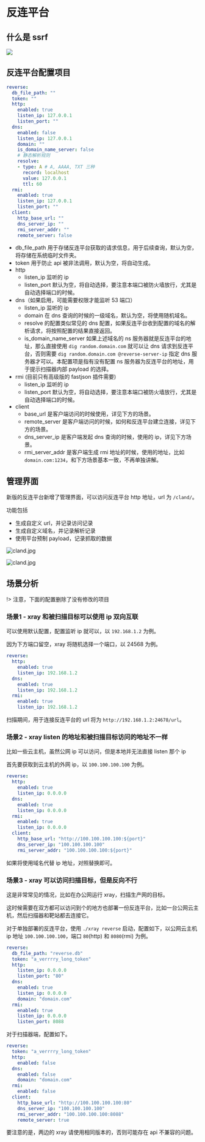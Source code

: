 # 反连平台

## 什么是 ssrf

![](../assets/configuration/reverse.jpg)

## 反连平台配置项目

```yaml
reverse:
  db_file_path: ""
  token: ""
  http:
    enabled: true
    listen_ip: 127.0.0.1
    listen_port: ""
  dns:
    enabled: false
    listen_ip: 127.0.0.1
    domain: ""
    is_domain_name_server: false
    # 静态解析规则
    resolve:
    - type: A # A, AAAA, TXT 三种
      record: localhost
      value: 127.0.0.1
      ttl: 60
  rmi:
    enabled: true
    listen_ip: 127.0.0.1
    listen_port: ""
  client:
    http_base_url: ""
    dns_server_ip: ""
    rmi_server_addr: ""
    remote_server: false
```
 - db_file_path 用于存储反连平台获取的请求信息，用于后续查询，默认为空，将存储在系统临时文件夹。
 - token 用于防止 api 被非法调用，默认为空，将自动生成。
 - http
   - listen_ip 监听的 ip
   - listen_port 默认为空，将自动选择，要注意本端口被防火墙放行，尤其是自动选择端口的时候。
 - dns（如果启用，可能需要权限才能监听 53 端口）
   - listen_ip 监听的 ip
   - domain 在 dns 查询的时候的一级域名，默认为空，将使用随机域名。
   - resolve 的配置类似常见的 dns 配置，如果反连平台收到配置的域名的解析请求，将按照配置的结果直接返回。
   - is_domain_name_server 如果上述域名的 ns 服务器就是反连平台的地址，那么直接使用 `dig random.domain.com` 就可以让 dns 请求到反连平台，否则需要 `dig random.domain.com @reverse-server-ip` 指定 dns 服务器才可以。本配置项是指有没有配置 ns 服务器为反连平台的地址，用于提示扫描器内部 payload 的选择。
 - rmi (目前只有高级版的 fastjson 插件需要)
   - listen_ip 监听的 ip
   - listen_port 默认为空，将自动选择，要注意本端口被防火墙放行，尤其是自动选择端口的时候。
 - client
   - base_url 是客户端访问的时候使用，详见下方的场景。
   - remote_server 是客户端访问的时候，如何和反连平台建立连接，详见下方的场景。
   - dns_server_ip 是客户端发起 dns 查询的时候，使用的 ip，详见下方场景。
   - rmi_server_addr 是客户端生成 rmi 地址的时候，使用的地址，比如 `domain.com:1234`，和下方场景基本一致，不再单独讲解。

## 管理界面

新版的反连平台新增了管理界面，可以访问反连平台 http 地址，url 为 `/cland/`。

功能包括

 - 生成自定义 url，并记录访问记录
 - 生成自定义域名，并记录解析记录
 - 使用平台预制 payload，记录抓取的数据

![cland.jpg](../assets/configuration/cland_1.jpg)

![cland.jpg](../assets/configuration/cland_2.jpg)

## 场景分析

!> 注意，下面的配置删除了没有修改的项目

### 场景1 - xray 和被扫描目标可以使用 ip 双向互联

可以使用默认配置，配置监听 ip 就可以，以 `192.168.1.2` 为例。

因为下方端口留空，xray 将随机选择一个端口，以 24568 为例。

```yaml
reverse:
  http:
    enabled: true
    listen_ip: 192.168.1.2
  dns:
    enabled: true
    listen_ip: 192.168.1.2
  rmi:
    enabled: true
    listen_ip: 192.168.1.2
```

扫描期间，用于连接反连平台的 url 将为 `http://192.168.1.2:24678/url`。

### 场景2 - xray listen 的地址和被扫描目标访问的地址不一样

比如一些云主机，虽然公网 ip 可以访问，但是本地并无法直接 listen 那个 ip

首先要获取到云主机的外网 ip，以 `100.100.100.100` 为例。

```yaml
reverse:
  http:
    enabled: true
    listen_ip: 0.0.0.0
  dns:
    enabled: true
    listen_ip: 0.0.0.0
  rmi:
    enabled: true
    listen_ip: 0.0.0.0
  client:
    http_base_url: "http://100.100.100.100:${port}"
    dns_server_ip: "100.100.100.100"
    rmi_server_addr: "100.100.100.100:${port}"
```

如果将使用域名代替 ip 地址，对照替换即可。

### 场景3 - xray 可以访问扫描目标，但是反向不行

这是非常常见的情况，比如在办公网运行 xray，扫描生产网的目标。

这时候需要在双方都可以访问到个的地方也部署一份反连平台，比如一台公网云主机，然后扫描器和靶站都去连接它。

对于单独部署的反连平台，使用 `./xray reverse` 启动，配置如下，以公网云主机 ip 地址 `100.100.100.100`，端口 `80`(http) 和 `8080`(rmi) 为例。

```yaml
reverse:
  db_file_path: "reverse.db"
  token: "a_verrrry_long_token"
  http:
    listen_ip: 0.0.0.0
    listen_port: "80"
  dns:
    enabled: true
    listen_ip: 0.0.0.0
    domain: "domain.com"
  rmi:
    enabled: true
    listen_ip: 0.0.0.0
    listen_port: 8088
```

对于扫描器端，配置如下。

```yaml
reverse:
  token: "a_verrrry_long_token"
  http:
    enabled: false
  dns:
    enabled: false
    domain: "domain.com"
  rmi:
    enabled: false
  client:
    http_base_url: "http://100.100.100.100:80"
    dns_server_ip: "100.100.100.100"
    rmi_server_addr: "100.100.100.100:8088"
    remote_server: true
```

要注意的是，两边的 xray 请使用相同版本的，否则可能存在 api 不兼容的问题。
